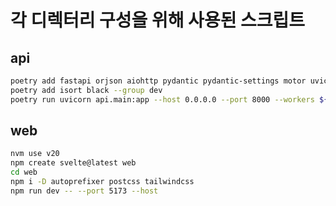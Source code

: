 # 각 디렉터리 구성을 위해 사용된 스크립트

## api

```bash
poetry add fastapi orjson aiohttp pydantic pydantic-settings motor uvicorn async-lru
poetry add isort black --group dev
poetry run uvicorn api.main:app --host 0.0.0.0 --port 8000 --workers ${WORKERS}
```

## web

```bash
nvm use v20
npm create svelte@latest web
cd web
npm i -D autoprefixer postcss tailwindcss
npm run dev -- --port 5173 --host
```
